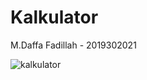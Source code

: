 # Kalkulator

M.Daffa Fadillah - 2019302021

![kalkulator](https://user-images.githubusercontent.com/67999188/109408028-5318a700-79b8-11eb-86f7-2abd34c40474.png)

